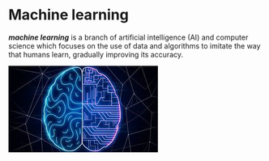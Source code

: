 # Machine learning
 ***machine learning*** is a branch of artificial intelligence (AI) and computer science which focuses on the use of data and algorithms to imitate the way that humans learn, gradually improving its accuracy.
 
 ![screenshot](download.jpg)